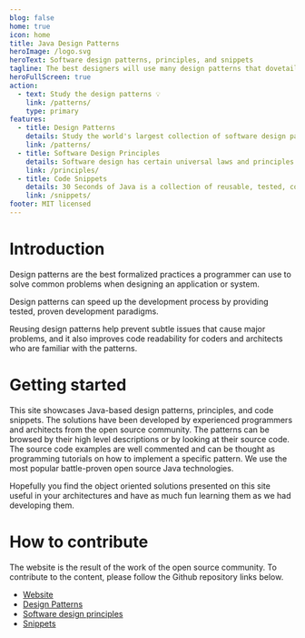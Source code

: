 ```yaml
---
blog: false
home: true
icon: home
title: Java Design Patterns
heroImage: /logo.svg
heroText: Software design patterns, principles, and snippets
tagline: The best designers will use many design patterns that dovetail and intertwine to produce a greater whole --Erich Gamma
heroFullScreen: true
action:
  - text: Study the design patterns 💡
    link: /patterns/
    type: primary
features:
  - title: Design Patterns
    details: Study the world's largest collection of software design patterns implemented in Java.
    link: /patterns/
  - title: Software Design Principles
    details: Software design has certain universal laws and principles to guide the implementors.
    link: /principles/
  - title: Code Snippets
    details: 30 Seconds of Java is a collection of reusable, tested, copy-pasteable Java 11 compatible code snippets that you can understand in 30 seconds or less.
    link: /snippets/
footer: MIT licensed
---
```


# Introduction

Design patterns are the best formalized practices a programmer can use to
solve common problems when designing an application or system.

Design patterns can speed up the development process by providing tested, proven
development paradigms.

Reusing design patterns help prevent subtle issues that cause major
problems, and it also improves code readability for coders and architects who
are familiar with the patterns.

# Getting started

This site showcases Java-based design patterns, principles, and code snippets. The 
solutions have been developed by experienced programmers and architects from the 
open source community. The patterns can be browsed by their high level descriptions 
or by looking at their source code. The source code examples are well commented and 
can be thought as programming tutorials on how to implement a specific pattern. We 
use the most popular battle-proven open source Java technologies.

Hopefully you find the object oriented solutions presented on this site useful
in your architectures and have as much fun learning them as we had developing them.

# How to contribute

The website is the result of the work of the open source community. To contribute
to the content, please follow the Github repository links below.

- [Website](https://github.com/iluwatar/java-design-patterns-vuepress-web)
- [Design Patterns](https://github.com/iluwatar/java-design-patterns)
- [Software design principles](https://github.com/iluwatar/programming-principles)
- [Snippets](https://github.com/iluwatar/30-seconds-of-java)
